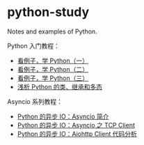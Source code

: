 # python-study

Notes and examples of Python.

Python 入门教程：
- [看例子，学 Python（一）](LearnPyByExamples_1.md)
- [看例子，学 Python（二）](LearnPyByExamples_2.md)
- [看例子，学 Python（三）](LearnPyByExamples_3.md)
- [浅析 Python 的类、继承和多态](Class_Inheritance_Polymorphism.md)

Asyncio 系列教程：
- [Python 的异步 IO：Asyncio 简介](Asyncio_Tutorial.md)
- [Python 的异步 IO：Asyncio 之 TCP Client](Asyncio_TcpClient.md)
- [Python 的异步 IO：Aiohttp Client 代码分析](AioHttpClientCodeAnalysis.md)

